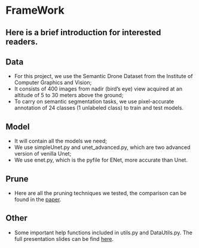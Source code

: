 # FrameWork
## Here is a brief introduction for interested readers.
## Data
  - For this project, we use the Semantic Drone Dataset from the Institute of Computer Graphics and Vision;
  - It consists of 400 images from nadir (bird’s eye) view acquired at an altitude of 5 to 30 meters above the ground;
  - To carry on semantic segmentation tasks, we use pixel-accurate annotation of 24 classes (1 unlabeled class) to train and test models.

## Model
  - It will contain all the models we need;
  - We use simpleUnet.py and unet_advanced.py, which are two advanced version of venilla Unet;
  - We use enet.py, which is the pyfile for ENet, more accurate than Unet.

## Prune
  - Here are all the pruning techniques we tested, the comparison can be found in the [paper](https://github.com/qianyu-zhu/CV-Final_Project/blob/1050177ca44789f43b1fb7055d0a9e08f0d7fb6a/Efficiency%20in%20Semantic%20Segmentation.pdf).

## Other
  - Some important help functions included in utils.py and DataUtils.py. The full presentation slides can be find [here](https://github.com/qianyu-zhu/CV-Final_Project/blob/main/CV-final%20presentation.pdf).





